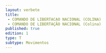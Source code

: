 ```yaml
---
layout: verbete
title:
 - COMANDO DE LIBERTACAO NACIONAL (COLINA)
 - COMANDO DE LIBERTAÇÃO NACIONAL (Colina)
published: true
edition: 1  
type: T
subtype: Movimentos
---
```


